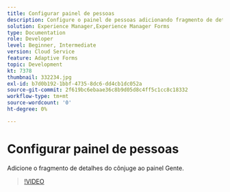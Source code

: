 ```yaml
---
title: Configurar painel de pessoas
description: Configure o painel de pessoas adicionando fragmento de detalhes do cônjuge.
solution: Experience Manager,Experience Manager Forms
type: Documentation
role: Developer
level: Beginner, Intermediate
version: Cloud Service
feature: Adaptive Forms
topic: Development
kt: 7378
thumbnail: 332234.jpg
exl-id: b7d0b192-1bbf-4735-8dc6-dd4cb1dc052a
source-git-commit: 2f619bc6ebaae36c8b9d05d8c4ff5c1cc8c18332
workflow-type: tm+mt
source-wordcount: '0'
ht-degree: 0%

---
```


# Configurar painel de pessoas

Adicione o fragmento de detalhes do cônjuge ao painel Gente.

>[!VIDEO](https://video.tv.adobe.com/v/332234?quality=12&learn=on)
